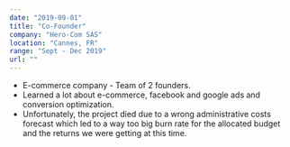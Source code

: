```yaml
---
date: "2019-09-01"
title: "Co-Founder"
company: "Hero-Com SAS"
location: "Cannes, FR"
range: "Sept - Dec 2019"
url: ""
---
```


- E-commerce company - Team of 2 founders.
- Learned a lot about e-commerce, facebook and google ads and conversion optimization.
- Unfortunately, the project died due to a wrong administrative costs forecast which led to a way too big burn rate for the allocated budget and the returns we were getting at this time.
